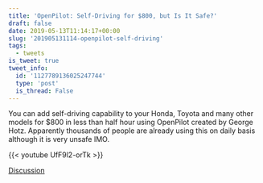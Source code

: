 ```yaml
---
title: 'OpenPilot: Self-Driving for $800, but Is It Safe?'
draft: false
date: 2019-05-13T11:14:17+00:00
slug: '201905131114-openpilot-self-driving'
tags:
  - tweets
is_tweet: true
tweet_info:
  id: '1127789136025247744'
  type: 'post'
  is_thread: False
---
```




You can add self-driving capability to your Honda, Toyota and many other models for $800 in less than half hour using OpenPilot created by George Hotz. Apparently thousands of people are already using this on daily basis although it is very unsafe IMO.

{{< youtube UfF9l2-orTk >}}

[Discussion](https://x.com/sytelus/status/1127789136025247744)

